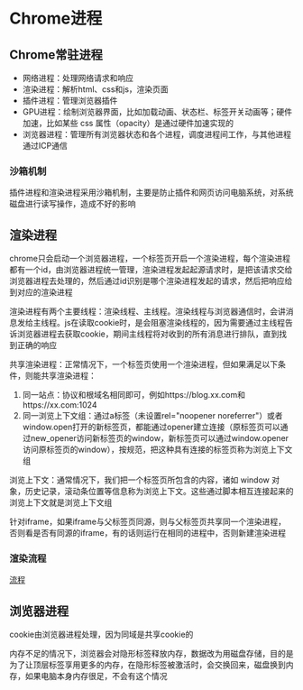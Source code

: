 # Chrome进程

## Chrome常驻进程

- 网络进程：处理网络请求和响应
- 渲染进程：解析html、css和js，渲染页面
- 插件进程：管理浏览器插件
- GPU进程：绘制浏览器界面，比如加载动画、状态栏、标签开关动画等；硬件加速，比如某些 css 属性（opacity）是通过硬件加速实现的
- 浏览器进程：管理所有浏览器状态和各个进程，调度进程间工作，与其他进程通过ICP通信

### 沙箱机制

插件进程和渲染进程采用沙箱机制，主要是防止插件和网页访问电脑系统，对系统磁盘进行读写操作，造成不好的影响

## 渲染进程

chrome只会启动一个浏览器进程，一个标签页开启一个渲染进程，每个渲染进程都有一个id，由浏览器进程统一管理，渲染进程发起起源请求时，是把该请求交给浏览器进程去处理的，然后通过id识别是哪个渲染进程发起的请求，然后把响应给到对应的渲染进程

渲染进程有两个主要线程：渲染线程、主线程。渲染线程与浏览器通信时，会讲消息发给主线程。js在读取cookie时，是会阻塞渲染线程的，因为需要通过主线程告诉浏览器进程去获取cookie，期间主线程将对收到的所有消息进行排队，直到找到正确的响应

共享渲染进程：正常情况下，一个标签页使用一个渲染进程，但如果满足以下条件，则能共享渲染进程：

1. 同一站点：协议和根域名相同即可，例如https://blog.xx.com和https://xx.com:1024
2. 同一浏览上下文组：通过a标签（未设置rel="noopener noreferrer"）或者window.open打开的新标签页，都能通过opener建立连接（原标签页可以通过new_opener访问新标签页的window，新标签页可以通过window.opener访问原标签页的window），按规范，把这种具有连接的标签页称为浏览上下文组

浏览上下文：通常情况下，我们把一个标签页所包含的内容，诸如 window 对象，历史记录，滚动条位置等信息称为浏览上下文。这些通过脚本相互连接起来的浏览上下文就是浏览上下文组

针对iframe，如果iframe与父标签页同源，则与父标签页共享同一个渲染进程，否则看是否有同源的iframe，有的话则运行在相同的进程中，否则新建渲染进程

### 渲染流程

[流程](obsidian://open?vault=Notes&file=web%2F%E6%B8%B2%E6%9F%93%E6%B5%81%E7%A8%8B)

## 浏览器进程

cookie由浏览器进程处理，因为同域是共享cookie的

内存不足的情况下，浏览器会对隐形标签释放内存，数据改为用磁盘存储，目的是为了让顶层标签享用更多的内存，在隐形标签被激活时，会交换回来，磁盘换到内存，如果电脑本身内存很足，不会有这个情况

